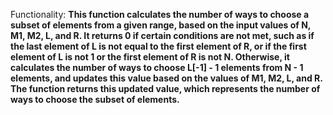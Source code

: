 Functionality: **This function calculates the number of ways to choose a subset of elements from a given range, based on the input values of N, M1, M2, L, and R. It returns 0 if certain conditions are not met, such as if the last element of L is not equal to the first element of R, or if the first element of L is not 1 or the first element of R is not N. Otherwise, it calculates the number of ways to choose L[-1] - 1 elements from N - 1 elements, and updates this value based on the values of M1, M2, L, and R. The function returns this updated value, which represents the number of ways to choose the subset of elements.**